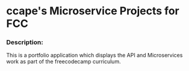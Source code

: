 
# ccape's Microservice Projects for FCC

### Description:

This is a portfolio application which displays the
API and Microservices work as part of the freecodecamp curriculum.

